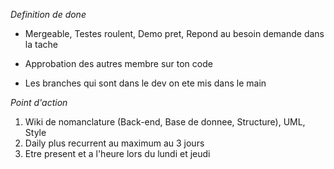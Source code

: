 *Definition de done*

- Mergeable, Testes roulent, Demo pret, Repond au besoin demande dans la 
tache

- Approbation des autres membre sur ton code

- Les branches qui sont dans le dev on ete mis dans le main

*Point d'action*

1. Wiki de nomanclature (Back-end, Base de donnee, Structure), UML, Style
2. Daily plus recurrent au maximum au 3 jours
3. Etre present et a l'heure lors du lundi et jeudi


